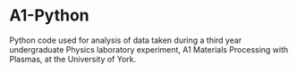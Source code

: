# A1-Python
Python code used for analysis of data taken during a third year undergraduate Physics laboratory experiment, A1 Materials Processing with Plasmas, at the University of York.
